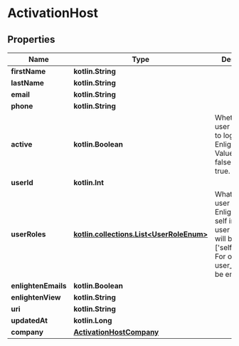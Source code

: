 
# ActivationHost

## Properties
Name | Type | Description | Notes
------------ | ------------- | ------------- | -------------
**firstName** | **kotlin.String** |  |  [optional]
**lastName** | **kotlin.String** |  |  [optional]
**email** | **kotlin.String** |  |  [optional]
**phone** | **kotlin.String** |  |  [optional]
**active** | **kotlin.Boolean** | Whether the user is allowed to log in to Enlighten. Values true, false. Default true. |  [optional]
**userId** | **kotlin.Int** |  |  [optional]
**userRoles** | [**kotlin.collections.List&lt;UserRoleEnum&gt;**](UserRoleEnum.md) | What type of user this is in Enlighten. For self installer user user_roles will be [&#39;self_installer&#39;]. For other users user_roles will be empty. |  [optional]
**enlightenEmails** | **kotlin.Boolean** |  |  [optional]
**enlightenView** | **kotlin.String** |  |  [optional]
**uri** | **kotlin.String** |  |  [optional]
**updatedAt** | **kotlin.Long** |  |  [optional]
**company** | [**ActivationHostCompany**](ActivationHostCompany.md) |  |  [optional]



